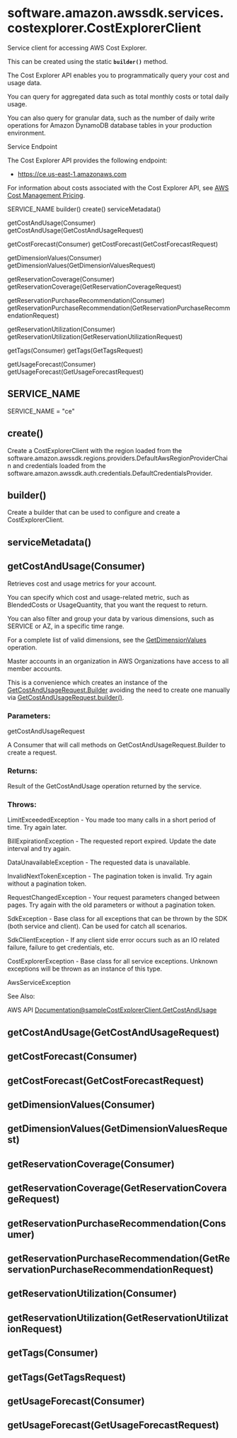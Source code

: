 # software.amazon.awssdk.services.costexplorer.CostExplorerClient

Service client for accessing AWS Cost Explorer.

This can be created using the static **`builder()`** method.

The Cost Explorer API enables you to programmatically query your cost and usage data.

You can query for aggregated data such as total monthly costs or total daily usage.

You can also query for granular data, such as the number of daily write operations for Amazon DynamoDB database tables in your production environment.

Service Endpoint

The Cost Explorer API provides the following endpoint:

+ https://ce.us-east-1.amazonaws.com

For information about costs associated with the Cost Explorer API, see [AWS Cost Management Pricing](https://aws.amazon.com/aws-cost-management/pricing/).















SERVICE_NAME
builder()
create()
serviceMetadata()

getCostAndUsage(Consumer<Builder>)
getCostAndUsage(GetCostAndUsageRequest)

getCostForecast(Consumer<Builder>)
getCostForecast(GetCostForecastRequest)

getDimensionValues(Consumer<Builder>)
getDimensionValues(GetDimensionValuesRequest)

getReservationCoverage(Consumer<Builder>)
getReservationCoverage(GetReservationCoverageRequest)

getReservationPurchaseRecommendation(Consumer<Builder>)
getReservationPurchaseRecommendation(GetReservationPurchaseRecommendationRequest)

getReservationUtilization(Consumer<Builder>)
getReservationUtilization(GetReservationUtilizationRequest)

getTags(Consumer<Builder>)
getTags(GetTagsRequest)

getUsageForecast(Consumer<Builder>)
getUsageForecast(GetUsageForecastRequest)


## SERVICE_NAME

SERVICE_NAME = "ce"

## create()

Create a CostExplorerClient with the region loaded from the software.amazon.awssdk.regions.providers.DefaultAwsRegionProviderChain and credentials loaded from the software.amazon.awssdk.auth.credentials.DefaultCredentialsProvider.

## builder()

Create a builder that can be used to configure and create a CostExplorerClient.

## serviceMetadata()


## getCostAndUsage(Consumer<Builder>)

Retrieves cost and usage metrics for your account.

You can specify which cost and usage-related metric, such as BlendedCosts or UsageQuantity, that you want the request to return.

You can also filter and group your data by various dimensions, such as SERVICE or AZ, in a specific time range.

For a complete list of valid dimensions, see the [GetDimensionValues](http://docs.aws.amazon.com/aws-cost-management/latest/APIReference/API_GetDimensionValues.html) operation.

Master accounts in an organization in AWS Organizations have access to all member accounts.

This is a convenience which creates an instance of the [GetCostAndUsageRequest.Builder](#) avoiding the need to create one manually via [GetCostAndUsageRequest.builder()](#).


### Parameters: 

getCostAndUsageRequest

A Consumer that will call methods on GetCostAndUsageRequest.Builder to create a request.

### Returns:

Result of the GetCostAndUsage operation returned by the service.

### Throws:

LimitExceededException - You made too many calls in a short period of time. Try again later.

BillExpirationException - The requested report expired. Update the date interval and try again.

DataUnavailableException - The requested data is unavailable.

InvalidNextTokenException - The pagination token is invalid. Try again without a pagination token.

RequestChangedException - Your request parameters changed between pages. Try again with the old parameters or without a pagination token.

SdkException - Base class for all exceptions that can be thrown by the SDK (both service and client). Can be used for catch all scenarios.

SdkClientException - If any client side error occurs such as an IO related failure, failure to get credentials, etc.

CostExplorerException - Base class for all service exceptions. Unknown exceptions will be thrown as an instance of this type.

AwsServiceException

See Also:

AWS API Documentation@sampleCostExplorerClient.GetCostAndUsage

## getCostAndUsage(GetCostAndUsageRequest)



## getCostForecast(Consumer<Builder>)



## getCostForecast(GetCostForecastRequest)



## getDimensionValues(Consumer<Builder>)



## getDimensionValues(GetDimensionValuesRequest)



## getReservationCoverage(Consumer<Builder>)



## getReservationCoverage(GetReservationCoverageRequest)



## getReservationPurchaseRecommendation(Consumer<Builder>)



## getReservationPurchaseRecommendation(GetReservationPurchaseRecommendationRequest)



## getReservationUtilization(Consumer<Builder>)



## getReservationUtilization(GetReservationUtilizationRequest)



## getTags(Consumer<Builder>)



## getTags(GetTagsRequest)



## getUsageForecast(Consumer<Builder>)



## getUsageForecast(GetUsageForecastRequest)












































